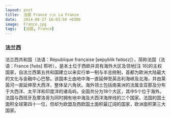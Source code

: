 ```yaml
---
layout: post
title:  法國 France 🇫🇷 La France
date:   2014-08-27 16:03:50 +0300
image:  France.jpg
tags:   [法國, France]
---
```

### 法兰西
法兰西共和国（法语：République française [ʁepyblik fʁɑ̃sɛz]），简称法国（法语：France [fʁɑ̃s]  聆听），是本土位于西欧并具有海外大区及领地[注 16]的主权国家，自法兰西第五共和国建立以来实行单一制与半总统制，首都为欧洲大陆最大的文化与金融中心巴黎。该国本土由地中海一直延伸至英吉利海峡及北海，并由莱茵河一直延伸至大西洋，整体呈六角状。海外领土包括南美洲的法属圭亚那及分布于大西洋、太平洋和印度洋的诸岛屿。全国共分为18个大区，其中5个位于海外。法国与西班牙及摩洛哥为同时拥有地中海及大西洋海岸线的三个国家。法国的国土面积全球第四十一位，但却为欧盟及西欧国土面积最辽阔的国家，欧洲面积第三大国家。
